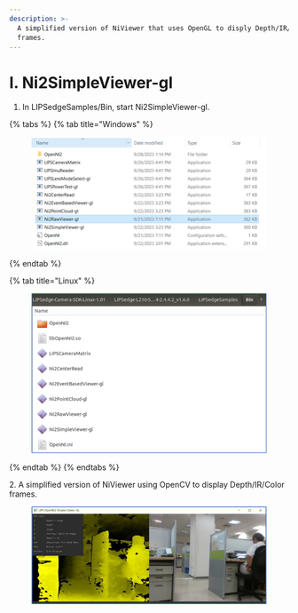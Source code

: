 ```yaml
---
description: >-
  A simplified version of NiViewer that uses OpenGL to disply Depth/IR/Color
  frames.
---
```


# I. Ni2SimpleViewer-gl

1. In LIPSedgeSamples/Bin, start Ni2SimpleViewer-gl.

{% tabs %}
{% tab title="Windows" %}
<figure><img src="../../.gitbook/assets/image (95).png" alt=""><figcaption></figcaption></figure>
{% endtab %}

{% tab title="Linux" %}
<figure><img src="../../.gitbook/assets/image (10) (4).png" alt=""><figcaption></figcaption></figure>
{% endtab %}
{% endtabs %}

2\. A simplified version of NiViewer using OpenCV to display Depth/IR/Color frames.

<figure><img src="../../.gitbook/assets/image (53) (3).png" alt=""><figcaption></figcaption></figure>

